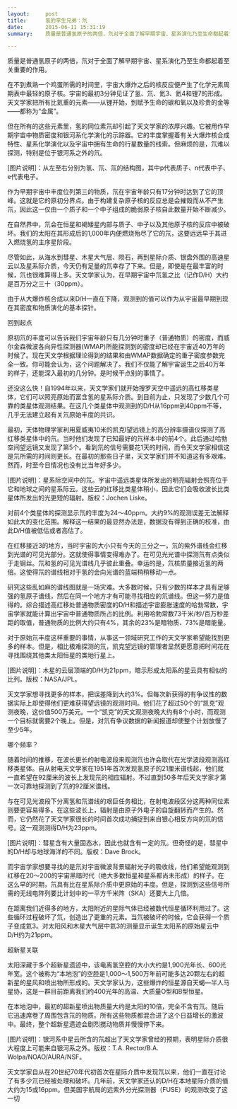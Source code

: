 ```yaml
---
layout:     post
title:      氢的孪生兄弟：氘
date:       2015-06-11 15:31:19
summary:    质量是普通氢原子的两倍，氘对于全面了解早期宇宙、星系演化乃至生命都起着至关重要的作用。在不到煮熟一个鸡蛋所需的时间里，宇宙大爆炸之后的核反应便产生了化学元素周期表中最轻的原子核。宇宙的最初3分钟见证了氢、氘、氦3、氦4和锂7的形成。天文学家把所有比氦重的元素——从锂开始，到赋予生命的碳和氧以及珍贵的金等——都称为“金属”。但在所有的这些元素里，氢的同位素氘却引起了天文学家的浓厚兴趣。它被用作早期宇宙中物质密度和银河系化学演化的示踪器。它的丰度掌握着有关大爆炸核合成特性、星系化学演化以及宇宙中拥有生命的行星数量的线索。但麻烦的是，氘难以探测，特别是位于银河系之外的氘。

---
```


质量是普通氢原子的两倍，氘对于全面了解早期宇宙、星系演化乃至生命都起着至关重要的作用。

在不到煮熟一个鸡蛋所需的时间里，宇宙大爆炸之后的核反应便产生了化学元素周期表中最轻的原子核。宇宙的最初3分钟见证了氢、氘、氦3、氦4和锂7的形成。天文学家把所有比氦重的元素——从锂开始，到赋予生命的碳和氧以及珍贵的金等——都称为“金属”。

但在所有的这些元素里，氢的同位素氘却引起了天文学家的浓厚兴趣。它被用作早期宇宙中物质密度和银河系化学演化的示踪器。它的丰度掌握着有关大爆炸核合成特性、星系化学演化以及宇宙中拥有生命的行星数量的线索。但麻烦的是，氘难以探测，特别是位于银河系之外的氘。


[图片说明]：从左至右分别为氢、氘、氚的结构图，其中p代表质子、n代表中子、e代表电子。

作为早期宇宙中丰度位列第三的物质，氘在宇宙年龄只有17分钟时达到了它的顶峰。这就是它的原初分界点。由于构建复杂原子核的反应总是会摧毁而从不产生氘，因此这一仅由一个质子和一个中子组成的脆弱原子核自此数量开始不断减少。

在自然界中，氘会在恒星和褐矮星内部与质子、中子以及其他原子核的反应中被破坏。我们的太阳在其形成后的1,000年内便燃烧殆尽了它的氘，这要远远早于其进入燃烧氢的主序星阶段。

尽管如此，从海水到彗星、木星大气层、陨石，再到星际介质、银盘外围的高速星云以及星系际介质，今天仍有足量的氘幸存了下来。但是，即使是在最丰富的时候，氘也很难算得上多。天文学家认为，在早期宇宙中氘氢之比（记作D/H）大约是百万分之三十（30ppm）。

由于从大爆炸核合成以来D/H一直在下降，观测到的值可以作为从宇宙最早期到现在其密度和物质演化的基本探针。

回到起点

原初氘的丰度可以告诉我们宇宙年龄只有几分钟时重子（普通物质）的密度，而威尔金森微波各向异性探测器(WMAP)所能探测到的密度却已经在宇宙近40万年的时候了。现在天文学根据理论得到的结果和由WMAP数据确定的重子密度参数完全一致。你可能会认为，这个问题解决了。我们不仅能了解宇宙诞生之后40万年的样子，还能深入最初的几分钟。是时候干点别的事情了。

还没这么快！自1994年以来，天文学家们就开始搜罗天空中遥远的高红移类星体，它们可以照亮原始而富含氢的星系际介质。到目前为止，只发现了少数几个可靠的类星体观测结果。在这几个类星体中观测到的D/H从16ppm到40ppm不等，几乎无法建立起有关氘原始丰度的共识。

最初，天体物理学家利用夏威夷10米的凯克I望远镜上的高分辨率摄谱仪探测了高红移类星体中的氘。当时他们发现了已知最好的氘样本中的前4个。此后通过哈勃空间望远镜又发现了第5个。看到氘的信号需要花1天的时间，而令天文学家相信这是氘所需的时间则更长。在最初的那些日子里，天文学家们并不知道这有多艰难。然而，时至今日情况也没有比当年好多少。


[图片说明]：星系际空间中的氘。宇宙中遥远类星体所发出的明亮辐射会照亮位于它和地球之间的星系际云。这些云的红移比类星体稍小，因此它们会吸收波长比类星体所发出的光更短的辐射。版权：Jochen Liske。

对前4个类星体的探测显示氘的丰度为24～40ppm。大约9%的观测误差无法解释如此大的变化范围。解释这一结果的最显然办法是，数据没有得到正确的校准，由此D/H值被低估或者高估了。

在红移接近3的地方，当时宇宙的大小只有今天的三分之一，氘的紫外谱线会红移到光谱的可见光部分。这就使得事情变得难办了。在可见光光谱中探测氘有点类似于走钢丝。氘和氢的可见光谱线几乎彼此重叠。幸运的是，氘核质量接近氢的两倍。这使得氘的谱线相对于氢的会向光谱的蓝端稍稍移动一点。

研究这些乱如麻的谱线图就是一场灾难。大多数时候，只有少数的样本才具有足够强的氢原子谱线，然后在同一个地方才有可能寻找相应的氘谱线。但这一努力是值得的。综合描述高红移处普通物质密度的D/H和描述宇宙膨胀速度的哈勃常数，宇宙学家就能计算出宇宙中普通物质所占的比例。利用哈勃常数73千米/秒/百万秒差距的取值，普通物质的比例大约只有4%，其余的23%是暗物质、73%是暗能量。

对于原始氘丰度这样重要的事情，从事这一领域研究工作的天文学家希望能找到更多的样本。但是，相比极难探测的氘，凯克望远镜的管理者显然更愿意把时间花在寻找围绕其他类太阳恒星的类地行星上。


[图片说明]：木星的云层顶端的D/H为21ppm，暗示形成太阳系的星云具有相似的比列。版权：NASA/JPL。

天文学家想寻找更多的样本，把误差降到大约3%。但每次新获得的有争议性的数据实际上却使得他们更难获得望远镜的观测时间。他们花了超过50个的“凯克”观测夜晚，这价值500万美元。一个“凯克”的天文观测夜晚大约有8个小时，而观测一个目标就需要2个晚上。但是，对氘有争议数据的新闻报道却使整个计划放慢了至少5年。

哪个频率？

随着时间的推移，在波长更长的射电波段来观测氘也许会取代在光学波段观测高红移类星体。自从射电天文学家在1951年首次发现氢原子的21厘米谱线起，他们就一直希望在92厘米的波长上发现氘的相应辐射。不过直到50多年后天文学家才第一次可靠地探测到了氘的92厘米谱线。

与在可见光波段下分离氢和氘谱线的艰巨任务相比，在射电波段区分这两种同位素则要更容易得多。在这些波长上，辐射是由原子外电子的自旋翻转而产生的。然而，它仍然花了天文学家很长的时间首次成功捕捉到来自银心相反方向的氘的信号。这一观测测得D/H为23ppm。


[图片说明]：彗星含有大量固态水，因此也就含有一定的氘。但奇怪的是，彗星中的D/H却与地球海洋的不同。版权：Dave Brock。

而宇宙学家想要寻找的是氘对宇宙微波背景辐射光子的吸收线，他们希望能观测到红移在20～200的宇宙黑暗时代（绝大多数恒星和星系都尚未形成）的样子。在这么早的时期，氘具有比在星系际介质中更原始的丰度。但是，探测到这些信号所需的无线电阵列要比计划中的一平方千米阵（SKA）还要大上几倍。

在距离我们近得多的地方，太阳附近的星际气体已经被数代恒星循环利用过了。这些循环过程破坏了氘，创造出了更重的元素。当氘被破坏的时候，它会获得一个质子变成氦3。对太阳风和木星大气层中氦3的测量显示诞生太阳系的原始星云中D/H约为21ppm。

超新星关联

太阳深藏于多个超新星遗迹中，该电离氢空腔的大小大约是1,900光年长、600光年宽。这个被称为“本地泡”的空腔是1,000～1,500万年前可能多达20颗左右的超新星的星风和喷出物所形成的。天文学家认为，这些爆炸的恒星源自天蝎—半人马星协，这是一群目前距离我们约400光年的高温、大质量O型和B型恒星。

在本地泡中，最初的超新星喷出物质量大约是太阳的10倍，完全不含有氘。随后它迅速席卷了周围包含氘的物质。所有这些物质都混合进了这个日益增长的激波中。最终，整个超新星遗迹会剧烈搅动物质并慢慢停下来。


[图片说明]：银河系中星云所含的氘超出了天文学家曾经的预期，表明星际介质很大程度上可能来自银河系之外。版权：T.A. Rector/B.A. Wolpa/NOAO/AURA/NSF。

天文学家自从在20世纪70年代初首次在星际介质中发现氘以来，他们一直在讨论了有多少氘已经被处理和破坏。几年前，天文学家还认的D/H在本地星际介质的值大约为15或16ppm。但美国宇航局的远紫外分光探测器（FUSE）的观测改变了这一切


